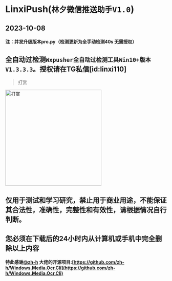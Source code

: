 # LinxiPush(`林夕微信推送助手V1.0`)
## 2023-10-08
#### 注：并发升级版本pro.py（检测更新为全手动检测40s 无需授权）
## 全自动过检测`Wxpusher全自动过检测工具Win10+版本 V1.3.3.3`。授权请在TG私信[id:linxi110]
>  打赏
<img src="zsm.png" alt="打赏" width="300px" height="300px"/>

## 仅用于测试和学习研究，禁止用于商业用途，不能保证其合法性，准确性，完整性和有效性，请根据情况自行判断。
## 您必须在下载后的24小时内从计算机或手机中完全删除以上内容
#### 特此感谢[@zh-h](https://github.com/zh-h) 大佬的开源项目:[https://github.com/zh-h/Windows.Media.Ocr.Cli](https://github.com/zh-h/Windows.Media.Ocr.Cli)
